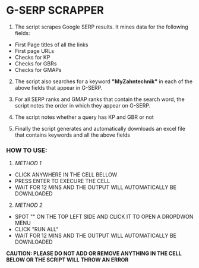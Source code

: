 # G-SERP SCRAPPER
1. The script scrapes Google SERP results. It mines data for the following fields:
- First Page titles of all the links
- First page URLs 
- Checks for KP
- Checks for GBRs
- Checks for GMAPs

2. The script also searches for a keyword **"MyZahntechnik"** in each of the above fields that appear in G-SERP. 

3. For all SERP ranks and GMAP ranks that contain the search word, the script notes the order in which they appear on G-SERP.

4. The script notes whether a query has KP and GBR or not 

5. Finally the script generates and automatically downloads an excel file that contains keywords and all the above fields



### HOW TO USE:

1. *METHOD 1*
- CLICK ANYWHERE IN THE CELL BELLOW 
- PRESS ENTER TO EXECURE THE CELL
- WAIT FOR 12 MINS AND THE OUTPUT WILL AUTOMATICALLY BE DOWNLOADED


2. *METHOD 2*

- SPOT "" ON THE TOP LEFT SIDE AND CLICK IT TO OPEN A DROPDWON MENU
- CLICK "RUN ALL"
-  WAIT FOR 12 MINS AND THE OUTPUT WILL AUTOMATICALLY BE DOWNLOADED


**CAUTION: PLEASE DO NOT ADD OR REMOVE ANYTHING IN THE CELL BELOW OR THE SCRIPT WILL THROW AN ERROR**

